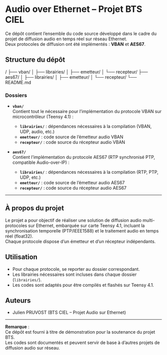 # Audio over Ethernet – Projet BTS CIEL

Ce dépôt contient l’ensemble du code source développé dans le cadre du projet de diffusion audio en temps réel sur réseau Ethernet.  
Deux protocoles de diffusion ont été implémentés : **VBAN** et **AES67**.

## Structure du dépôt

/
├── vban/
│ ├── librairies/
│ ├── emetteur/
│ └── recepteur/
├── aes67/
│ ├── librairies/
│ ├── emetteur/
│ └── recepteur/
└── README.md


### Dossiers

- **`vban/`**  
  Contient tout le nécessaire pour l’implémentation du protocole VBAN sur microcontrôleur (Teensy 4.1) :
    - **`librairies/`** : dépendances nécessaires à la compilation (VBAN, UDP, audio, etc.)
    - **`emetteur/`** : code source de l’émetteur audio VBAN
    - **`recepteur/`** : code source du récepteur audio VBAN

- **`aes67/`**  
  Contient l’implémentation du protocole AES67 (RTP synchronisé PTP, compatible Audio-over-IP) :
    - **`librairies/`** : dépendances nécessaires à la compilation (RTP, PTP, UDP, etc.)
    - **`emetteur/`** : code source de l’émetteur audio AES67
    - **`recepteur/`** : code source du récepteur audio AES67

---

## À propos du projet

Le projet a pour objectif de réaliser une solution de diffusion audio multi-protocoles sur Ethernet, embarquée sur carte Teensy 4.1, incluant la synchronisation temporelle (PTP/IEEE1588) et le traitement audio en temps réel (float32).  
Chaque protocole dispose d’un émetteur et d’un récepteur indépendants.

## Utilisation

- Pour chaque protocole, se reporter au dossier correspondant.
- Les librairies nécessaires sont incluses dans chaque dossier (`librairies/`).
- Les codes sont adaptés pour être compilés et flashés sur Teensy 4.1.

## Auteurs

- Julien PRUVOST (BTS CIEL – Projet Audio sur Ethernet)

---

**Remarque** :  
Ce dépôt est fourni à titre de démonstration pour la soutenance du projet BTS.  
Les codes sont documentés et peuvent servir de base à d’autres projets de diffusion audio sur réseau.

